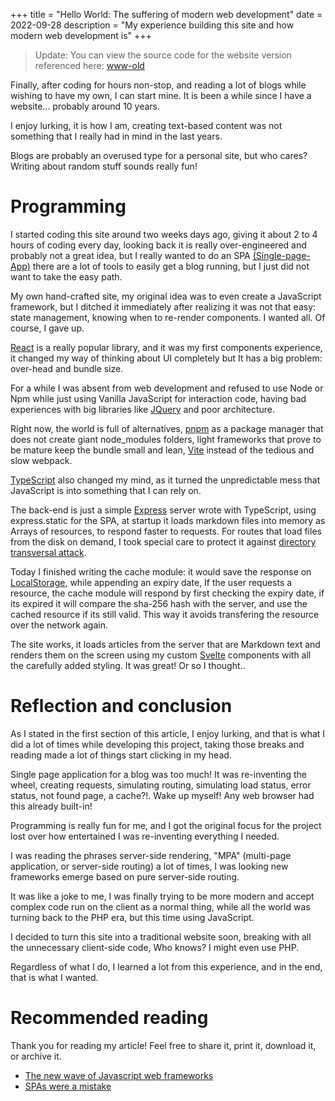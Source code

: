 +++
title = "Hello World: The suffering of modern web development"
date = 2022-09-28
description = "My experience building this site and how modern web development is"
+++

> Update: You can view the source code for the website version referenced here: [www-old](https://github.com/lucrnz/www-old)

Finally, after coding for hours non-stop, and reading a lot of blogs while wishing to have my own, I can start mine. It is been a while since I have a website... probably around 10 years.

I enjoy lurking, it is how I am, creating text-based content was not something that I really had in mind in the last years.

Blogs are probably an overused type for a personal site, but who cares? Writing about random stuff sounds really fun!

# Programming

I started coding this site around two weeks days ago, giving it about 2 to 4 hours of coding every day, looking back it is really over-engineered and probably not a great idea, but I really wanted to do an SPA [(Single-page-App)](https://en.wikipedia.org/wiki/Single-page_application) there are a lot of tools to easily get a blog running, but I just did not want to take the easy path.

My own hand-crafted site, my original idea was to even create a JavaScript framework, but I ditched it immediately after realizing it was not that easy: state management, knowing when to re-render components. I wanted all. Of course, I gave up.

[React](https://reactjs.org/) is a really popular library, and it was my first components experience, it changed my way of thinking about UI completely but It has a big problem: over-head and bundle size.

For a while I was absent from web development and refused to use Node or Npm while just using Vanilla JavaScript for interaction code, having bad experiences with big libraries like [JQuery](https://jquery.com/) and poor architecture.

Right now, the world is full of alternatives, [pnpm](https://pnpm.io/) as a package manager that does not create giant
node_modules folders, light frameworks that prove to be mature keep the bundle small and lean, [Vite](https://vitejs.dev/) instead of the tedious and slow webpack.

[TypeScript](https://www.typescriptlang.org/) also changed my mind, as it turned the unpredictable mess that JavaScript is into something that I can rely on.

The back-end is just a simple [Express](https://expressjs.com/) server wrote with TypeScript, using express.static for the SPA, at startup it loads markdown files into memory as Arrays of resources, to respond faster to requests. For routes that load files from the disk on demand, I took special care to protect it against [directory transversal attack](https://en.wikipedia.org/wiki/Directory_traversal_attack).

Today I finished writing the cache module: it would save the response on [LocalStorage](https://developer.mozilla.org/en-US/docs/Web/API/Window/localStorage), while appending an expiry date, If the user requests a resource, the cache module will respond by first checking the expiry date, if its expired it will compare the sha-256 hash with the server, and use the cached resource if its still valid. This way it avoids transfering the resource over the network again.

The site works, it loads articles from the server that are Markdown text and renders them on the screen using my custom [Svelte](https://svelte.dev) components with all the carefully added styling. It was great! Or so I thought..

# Reflection and conclusion

As I stated in the first section of this article, I enjoy lurking, and that is what I did a lot of times while developing this project, taking those breaks and reading made a lot of things start clicking in my head.

Single page application for a blog was too much! It was re-inventing the wheel, creating requests, simulating routing, simulating load status, error status, not found page, a cache?!.
Wake up myself! Any web browser had this already built-in!

Programming is really fun for me, and I got the original focus for the project lost over how entertained I was re-inventing everything I needed.

I was reading the phrases server-side rendering, "MPA" (multi-page application, or server-side routing) a lot of times, I was looking new frameworks emerge based on pure server-side routing.

It was like a joke to me, I was finally trying to be more modern and accept complex code run on the client as a normal thing, while all the world was turning back to the PHP era, but this time using JavaScript.

I decided to turn this site into a traditional website soon, breaking with all the unnecessary client-side code, Who knows? I might even use PHP.

Regardless of what I do, I learned a lot from this experience, and in the end, that is what I wanted.

# Recommended reading

Thank you for reading my article! Feel free to share it, print it, download it, or archive it.

-   [The new wave of Javascript web frameworks](https://frontendmastery.com/posts/the-new-wave-of-javascript-web-frameworks/)
-   [SPAs were a mistake](https://gomakethings.com/spas-were-a-mistake/)
